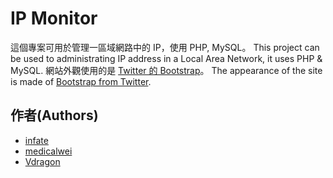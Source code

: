 IP Monitor
==========

這個專案可用於管理一區域網路中的 IP，使用 PHP, MySQL。
This project can be used to administrating IP address in a Local Area Network, it uses PHP & MySQL.
網站外觀使用的是 [Twitter 的 Bootstrap](http://twitter.github.com/bootstrap)。
The appearance of the site is made of [Bootstrap from Twitter](http://twitter.github.com/bootstrap).

作者(Authors)
----
* [infate](http://github.com/infate)
* [medicalwei](http://github.com/medicalwei)
* [Vdragon](http://github.com/Vdragon)
